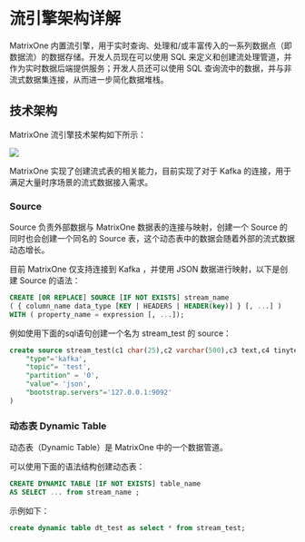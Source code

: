 # 流引擎架构详解

MatrixOne 内置流引擎，用于实时查询、处理和/或丰富传入的一系列数据点（即数据流）的数据存储。开发人员现在可以使用 SQL 来定义和创建流处理管道，并作为实时数据后端提供服务；开发人员还可以使用 SQL 查询流中的数据，并与非流式数据集连接，从而进一步简化数据堆栈。

## 技术架构

MatrixOne 流引擎技术架构如下所示：

![](https://community-shared-data-1308875761.cos.ap-beijing.myqcloud.com/artwork/docs/overview/stream-arch.png?raw=true)

MatrixOne 实现了创建流式表的相关能力，目前实现了对于 Kafka 的连接，用于满足大量时序场景的流式数据接入需求。

### Source

Source 负责外部数据与 MatrixOne 数据表的连接与映射，创建一个 Source 的同时也会创建一个同名的 Source 表，这个动态表中的数据会随着外部的流式数据动态增长。

目前 MatrixOne 仅支持连接到 Kafka ，并使用 JSON 数据进行映射，以下是创建 Source 的语法：

```sql
CREATE [OR REPLACE] SOURCE [IF NOT EXISTS] stream_name 
( { column_name data_type [KEY | HEADERS | HEADER(key)] } [, ...] )
WITH ( property_name = expression [, ...]);
```

例如使用下面的sql语句创建一个名为 stream_test 的 source：

```sql
create source stream_test(c1 char(25),c2 varchar(500),c3 text,c4 tinytext,c5 mediumtext,c6 longtext )with(
    "type"='kafka',
    "topic"= 'test',
    "partition" = '0',
    "value"= 'json',
    "bootstrap.servers"='127.0.0.1:9092'   
)
```

### 动态表 Dynamic Table

动态表（Dynamic Table）是 MatrixOne 中的一个数据管道。

可以使用下面的语法结构创建动态表：

```sql
CREATE DYNAMIC TABLE [IF NOT EXISTS] table_name 
AS SELECT ... from stream_name ;
```

示例如下：

```sql
create dynamic table dt_test as select * from stream_test;
```
